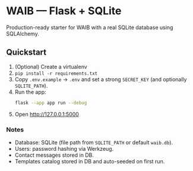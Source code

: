 # WAIB — Flask + SQLite

Production-ready starter for WAIB with a real SQLite database using SQLAlchemy.

## Quickstart
1. (Optional) Create a virtualenv
2. `pip install -r requirements.txt`
3. Copy `.env.example` → `.env` and set a strong `SECRET_KEY` (and optionally `SQLITE_PATH`).
4. Run the app:
   ```bash
   flask --app app run --debug
   ```
5. Open http://127.0.0.1:5000

### Notes
- Database: SQLite (file path from `SQLITE_PATH` or default `waib.db`).
- Users: password hashing via Werkzeug.
- Contact messages stored in DB.
- Templates catalog stored in DB and auto-seeded on first run.
